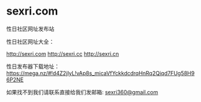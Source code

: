 # sexri.com
性日社区网址发布站   

性日社区网址大全： 

http://sexri.com 
http://sexri.cc 
http://sexri.cn  

性日发布器下载地址：https://mega.nz/#!d4Z2jIyL!vAp8s_micaVfYckkdcdrqHnRq2Qiqd7FUg58H96P2NE  

如果找不到我们请联系直接给我们发邮箱: sexri360@gmail.com
